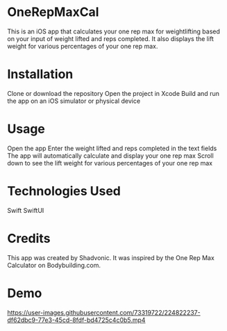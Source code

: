 # OneRepMaxCal


This is an iOS app that calculates your one rep max for weightlifting based on your input of weight lifted and reps completed. It also displays the lift weight for various percentages of your one rep max.

# Installation
Clone or download the repository
Open the project in Xcode
Build and run the app on an iOS simulator or physical device


# Usage
Open the app
Enter the weight lifted and reps completed in the text fields
The app will automatically calculate and display your one rep max
Scroll down to see the lift weight for various percentages of your one rep max


# Technologies Used
Swift
SwiftUI

# Credits
This app was created by Shadvonic. It was inspired by the One Rep Max Calculator on Bodybuilding.com.

# Demo 


https://user-images.githubusercontent.com/73319722/224822237-df62dbc9-77e3-45cd-8fdf-bd4725c4c0b5.mp4

